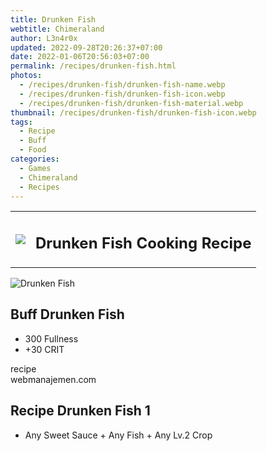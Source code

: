 ```yaml
---
title: Drunken Fish
webtitle: Chimeraland
author: L3n4r0x
updated: 2022-09-28T20:26:37+07:00
date: 2022-01-06T20:56:03+07:00
permalink: /recipes/drunken-fish.html
photos:
  - /recipes/drunken-fish/drunken-fish-name.webp
  - /recipes/drunken-fish/drunken-fish-icon.webp
  - /recipes/drunken-fish/drunken-fish-material.webp
thumbnail: /recipes/drunken-fish/drunken-fish-icon.webp
tags:
  - Recipe
  - Buff
  - Food
categories:
  - Games
  - Chimeraland
  - Recipes
---
```


<section id="bootstrap-wrapper"><link rel="stylesheet" href="https://cdn.statically.io/gh/dimaslanjaka/Web-Manajemen/40ac3225/css/bootstrap-4.5-wrapper.css"/><div class="row mb-2"><div class="col-md-12 mb-2"><table class="table" id="post-info"><tbody><tr><td><img class="d-inline-block me-2" src="/chimeraland/recipes/drunken-fish/drunken-fish-icon.webp" width="auto" height="auto"/></td><td><h1 class="fs-5">Drunken Fish Cooking Recipe</h1></td></tr></tbody></table></div></div><div class="card mb-2"><div class="row g-0"><div class="col-sm-4 position-relative mb-2"><img src="/chimeraland/recipes/drunken-fish/drunken-fish-material.webp" class="card-img fit-cover w-100 h-100" alt="Drunken Fish" data-fancybox="true"/></div><div class="col-sm-8 mb-2"><div class="card-body"><h2 class="card-title fs-5">Buff Drunken Fish</h2><div class="card-text"><ul><li>300 Fullness</li><li>+30 CRIT</li></ul></div><span class="badge rounded-pill bg-dark">recipe</span></div><div class="card-footer text-end text-muted">webmanajemen.com</div></div></div></div><div class="row mb-2"><div class="col-12 col-lg-6 recipe-item mb-2"><div class="card"><div class="card-body"><h2 class="card-title fs-5">Recipe Drunken Fish 1</h2><div class="card-text"><ul><li>Any Sweet Sauce<span> + </span>Any Fish<span> + </span>Any Lv.2 Crop</li></ul></div></div></div></div></div></section>